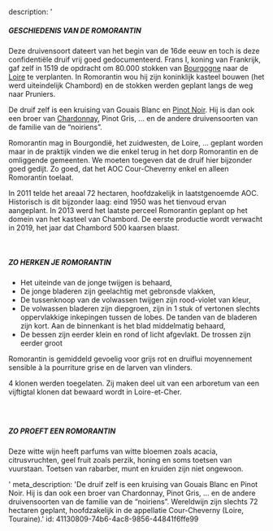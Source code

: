 description: '<h5>GESCHIEDENIS VAN DE ROMORANTIN</h5><p>Deze druivensoort dateert van het begin van de 16de eeuw en toch is deze confidentiële druif vrij goed gedocumenteerd. Frans I, koning van Frankrijk, gaf zelf in 1519 de opdracht om 80.000 stokken van <a href="/nl/region/bourgogne">Bourgogne</a> naar de <a href="/nl/region/loire">Loire</a> te verplanten. In Romorantin wou hij zijn koninklijk kasteel bouwen (het werd uiteindelijk Chambord) en de stokken werden geplant langs de weg naar Pruniers.&nbsp;</p><p>De druif zelf is een kruising van Gouais Blanc en <a href="/nl/grape/pinot-noir">Pinot Noir</a>. Hij is dan ook een broer van <a href="/nl/grape/chardonnay">Chardonnay</a>, Pinot Gris, … en de andere druivensoorten van de familie van de “noiriens”.</p><p>Romorantin mag in Bourgondië, het zuidwesten, de Loire, … geplant worden maar in de praktijk vinden we die enkel terug in het dorp Romorantin en de omliggende gemeenten. We moeten toegeven dat de druif hier bijzonder goed gedijt. Zo goed, dat het AOC Cour-Cheverny enkel en alleen Romorantin toelaat.&nbsp;</p><p>In 2011 telde het areaal 72 hectaren, hoofdzakelijk in laatstgenoemde AOC. Historisch is dit bijzonder laag: eind 1950 was het tienvoud ervan aangeplant. In 2013 werd het laatste perceel Romorantin geplant op het domein van het kasteel van Chambord. De eerste productie wordt verwacht in 2019, het jaar dat Chambord 500 kaarsen blaast.</p><p><br></p><h5>ZO HERKEN JE ROMORANTIN</h5><ul><li>Het uiteinde van de jonge twijgen is behaard,</li><li>De jonge bladeren zijn geelachtig met gebronsde vlakken,</li><li>De tussenknoop van de volwassen twijgen zijn rood-violet van kleur,</li><li>De volwassen bladeren zijn diepgroen, zijn in 1 stuk of vertonen slechts oppervlakkige inkepingen tussen de lobes. De tanden van de bladeren zijn kort. Aan de binnenkant is het blad middelmatig behaard,</li><li>De bessen zijn eerder klein en rond of licht afgevlakt. De trossen zijn eerder groot</li></ul><p>Romorantin is gemiddeld gevoelig voor grijs rot en druiflui moyennement sensible à la pourriture grise en de larven van vlinders.</p><p>4 klonen werden toegelaten. Zij maken deel uit van een arboretum van een vijftigtal klonen dat bewaard wordt in Loire-et-Cher.</p><h5><br></h5><h5>ZO PROEFT EEN ROMORANTIN</h5><p>Deze witte wijn heeft parfums van witte bloemen zoals acacia, citrusvruchten, geel fruit zoals perzik, honing en soms toetsen van vuurstaan. Toetsen van rabarber, munt en kruiden zijn niet ongewoon.</p>'
meta_description: 'De druif zelf is een kruising van Gouais Blanc en Pinot Noir. Hij is dan ook een broer van Chardonnay, Pinot Gris, … en de andere druivensoorten van de familie van de “noiriens”. Wereldwijn zijn slechts 72 hectaren geplant, hoofdzakelijk in de appellatie Cour-Cheverny (Loire, Touraine).'
id: 41130809-74b6-4ac8-9856-44841f6ffe99
